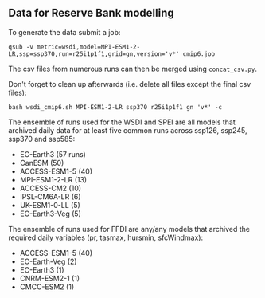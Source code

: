 ## Data for Reserve Bank modelling

To generate the data submit a job:

```
qsub -v metric=wsdi,model=MPI-ESM1-2-LR,ssp=ssp370,run=r25i1p1f1,grid=gn,version='v*' cmip6.job
```

The csv files from numerous runs can then be merged using `concat_csv.py`.

Don't forget to clean up afterwards (i.e. delete all files except the final csv files):

```
bash wsdi_cmip6.sh MPI-ESM1-2-LR ssp370 r25i1p1f1 gn 'v*' -c 
```

The ensemble of runs used for the WSDI and SPEI
are all models that archived daily data for at least five common runs
across ssp126, ssp245, ssp370 and ssp585:
- EC-Earth3 (57 runs)
- CanESM (50)
- ACCESS-ESM1-5 (40)
- MPI-ESM1-2-LR (13)
- ACCESS-CM2 (10)
- IPSL-CM6A-LR (6)
- UK-ESM1-0-LL (5)
- EC-Earth3-Veg (5)

The ensemble of runs used for FFDI are any/any models that
archived the required daily variables (pr, tasmax, hursmin, sfcWindmax):
- ACCESS-ESM1-5 (40)
- EC-Earth-Veg (2)
- EC-Earth3 (1)
- CNRM-ESM2-1 (1)
- CMCC-ESM2 (1)


